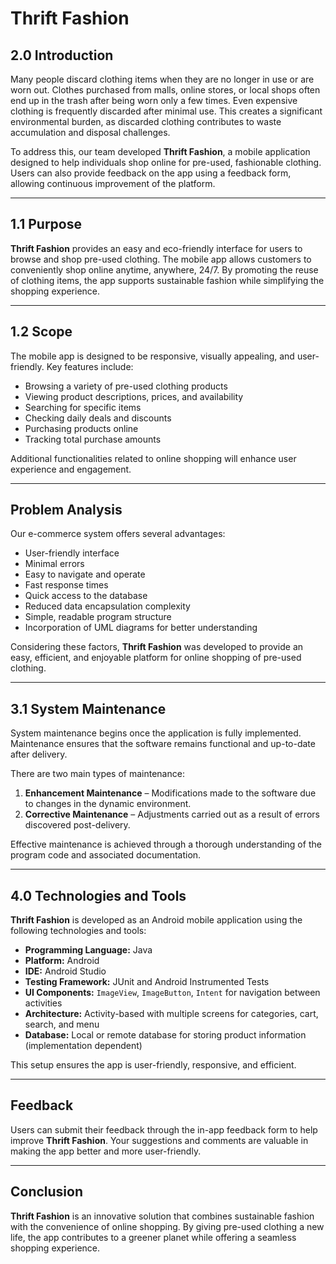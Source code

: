 # Thrift Fashion

## 2.0 Introduction

Many people discard clothing items when they are no longer in use or are worn out. Clothes purchased from malls, online stores, or local shops often end up in the trash after being worn only a few times. Even expensive clothing is frequently discarded after minimal use. This creates a significant environmental burden, as discarded clothing contributes to waste accumulation and disposal challenges.  

To address this, our team developed **Thrift Fashion**, a mobile application designed to help individuals shop online for pre-used, fashionable clothing. Users can also provide feedback on the app using a feedback form, allowing continuous improvement of the platform.

---

## 1.1 Purpose

**Thrift Fashion** provides an easy and eco-friendly interface for users to browse and shop pre-used clothing. The mobile app allows customers to conveniently shop online anytime, anywhere, 24/7. By promoting the reuse of clothing items, the app supports sustainable fashion while simplifying the shopping experience.

---

## 1.2 Scope

The mobile app is designed to be responsive, visually appealing, and user-friendly. Key features include:

- Browsing a variety of pre-used clothing products  
- Viewing product descriptions, prices, and availability  
- Searching for specific items  
- Checking daily deals and discounts  
- Purchasing products online  
- Tracking total purchase amounts  

Additional functionalities related to online shopping will enhance user experience and engagement.

---

## Problem Analysis

Our e-commerce system offers several advantages:

- User-friendly interface  
- Minimal errors  
- Easy to navigate and operate  
- Fast response times  
- Quick access to the database  
- Reduced data encapsulation complexity  
- Simple, readable program structure  
- Incorporation of UML diagrams for better understanding  

Considering these factors, **Thrift Fashion** was developed to provide an easy, efficient, and enjoyable platform for online shopping of pre-used clothing.

---

## 3.1 System Maintenance

System maintenance begins once the application is fully implemented. Maintenance ensures that the software remains functional and up-to-date after delivery.  

There are two main types of maintenance:  

1. **Enhancement Maintenance** – Modifications made to the software due to changes in the dynamic environment.  
2. **Corrective Maintenance** – Adjustments carried out as a result of errors discovered post-delivery.  

Effective maintenance is achieved through a thorough understanding of the program code and associated documentation.

---

## 4.0 Technologies and Tools

**Thrift Fashion** is developed as an Android mobile application using the following technologies and tools:

- **Programming Language:** Java  
- **Platform:** Android  
- **IDE:** Android Studio  
- **Testing Framework:** JUnit and Android Instrumented Tests  
- **UI Components:** `ImageView`, `ImageButton`, `Intent` for navigation between activities  
- **Architecture:** Activity-based with multiple screens for categories, cart, search, and menu  
- **Database:** Local or remote database for storing product information (implementation dependent)  

This setup ensures the app is user-friendly, responsive, and efficient.

---

## Feedback

Users can submit their feedback through the in-app feedback form to help improve **Thrift Fashion**. Your suggestions and comments are valuable in making the app better and more user-friendly.

---

## Conclusion

**Thrift Fashion** is an innovative solution that combines sustainable fashion with the convenience of online shopping. By giving pre-used clothing a new life, the app contributes to a greener planet while offering a seamless shopping experience.
